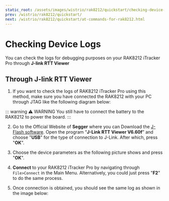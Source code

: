 ```yaml
---
static_root: /assets/images/wistrio/rak8212/quickstart/checking-device-logs
prev: /wistrio/rak8212/quickstart/
next: /wistrio/rak8212/quickstart/at-commands-for-rak8212.html
---
```


# Checking Device Logs

You can check the logs for debugging purposes on your RAK8212 iTracker Pro through **J-link RTT Viewer**

## Through J-link RTT Viewer

1. If you want to check the logs of RAK8212 iTracker Pro using this method, make sure you have connected the RAK8212 with your PC through JTAG like the following diagram below:

::: warning ⚠️ WARNING
You still have to connect the battery to the RAK8212 to power the board.
:::

2. Go to the Official Website of **Segger** where you can Download the [J-Flash software](https://www.segger.com/products/debug-probes/j-link/tools/j-flash/about-j-flash/). Open the program “**J-Link RTT Viewer V6.60f**” and choose "**USB**" for the type of connection to J-Link. After which, press "**OK**".

<rk-img
  :src="`${$frontmatter.static_root}/yqqi3jf24gullejjki9f.png`"
  width="100%"
  figure-number="2"
  caption="J-Link RTT Viewer"
/>

3. Choose the device parameters as the following picture shows and press "**OK**".

<rk-img
  :src="`${$frontmatter.static_root}/d7dgg4r2dc86tjawkqzw.png`"
  width="100%"
  figure-number="3"
  caption="J-Link RTT Viewer Connection Parameters"
/>

4. **Connect** to your RAK8212 iTracker Pro by navigating through `File>Connect` in the Main Menu. Alternatively, you could just press "**F2**" to do the same process.

<rk-img
  :src="`${$frontmatter.static_root}/iqb42ghnf0wancwytkfu.png`"
  width="100%"
  figure-number="4"
  caption="Connecting to J-Link"
/>

5. Once connection is obtained, you should see the same log as shown in the image below:

<rk-img
  :src="`${$frontmatter.static_root}/na9nw4tqriblnxmutxcc.png`"
  width="100%"
  figure-number="5"
  caption="Log Checking through J-Link RTT Viewer"
/>
